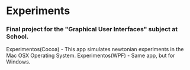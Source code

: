 # Experiments

### Final project for the "Graphical User Interfaces" subject at School.

Experimentos(Cocoa) - This app simulates newtonian experiments in the Mac OSX Operating System.
Experimentos(WPF) - Same app, but for Windows.
